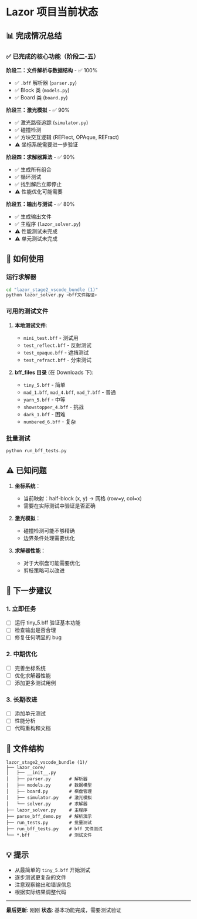 # Lazor 项目当前状态

## 📊 完成情况总结

### ✅ 已完成的核心功能（阶段二-五）

**阶段二：文件解析与数据结构** - ✅ 100%
- ✅ `.bff` 解析器 (`parser.py`)
- ✅ Block 类 (`models.py`)
- ✅ Board 类 (`board.py`)

**阶段三：激光模拟** - ✅ 90%
- ✅ 激光路径追踪 (`simulator.py`)
- ✅ 碰撞检测
- ✅ 方块交互逻辑 (REFlect, OPAque, REFract)
- ⚠️ 坐标系统需要进一步验证

**阶段四：求解器算法** - ✅ 90%
- ✅ 生成所有组合
- ✅ 循环测试
- ✅ 找到解后立即停止
- ⚠️ 性能优化可能需要

**阶段五：输出与测试** - ✅ 80%
- ✅ 生成输出文件
- ✅ 主程序 (`lazor_solver.py`)
- ⚠️ 性能测试未完成
- ⚠️ 单元测试未完成

## 🎯 如何使用

### 运行求解器
```bash
cd "lazor_stage2_vscode_bundle (1)"
python lazor_solver.py <bff文件路径>
```

### 可用的测试文件
1. **本地测试文件**:
   - `mini_test.bff` - 测试用
   - `test_reflect.bff` - 反射测试
   - `test_opaque.bff` - 遮挡测试
   - `test_refract.bff` - 分束测试

2. **bff_files 目录** (在 Downloads 下):
   - `tiny_5.bff` - 简单
   - `mad_1.bff`, `mad_4.bff`, `mad_7.bff` - 普通
   - `yarn_5.bff` - 中等
   - `showstopper_4.bff` - 挑战
   - `dark_1.bff` - 困难
   - `numbered_6.bff` - 复杂

### 批量测试
```bash
python run_bff_tests.py
```

## ⚠️ 已知问题

1. **坐标系统**：
   - 当前映射：half-block (x, y) → 网格 (row=y, col=x)
   - 需要在实际测试中验证是否正确

2. **激光模拟**：
   - 碰撞检测可能不够精确
   - 边界条件处理需要优化

3. **求解器性能**：
   - 对于大棋盘可能需要优化
   - 剪枝策略可以改进

## 🔧 下一步建议

### 1. 立即任务
- [ ] 运行 tiny_5.bff 验证基本功能
- [ ] 检查输出是否合理
- [ ] 修复任何明显的 bug

### 2. 中期优化
- [ ] 完善坐标系统
- [ ] 优化求解器性能
- [ ] 添加更多测试用例

### 3. 长期改进
- [ ] 添加单元测试
- [ ] 性能分析
- [ ] 代码重构和文档

## 📁 文件结构

```
lazor_stage2_vscode_bundle (1)/
├── lazor_core/
│   ├── __init__.py
│   ├── parser.py       # 解析器
│   ├── models.py       # 数据模型
│   ├── board.py        # 棋盘管理
│   ├── simulator.py    # 激光模拟
│   └── solver.py       # 求解器
├── lazor_solver.py     # 主程序
├── parse_bff_demo.py   # 解析演示
├── run_tests.py        # 批量测试
├── run_bff_tests.py    # bff 文件测试
└── *.bff               # 测试文件
```

## 💡 提示

- 从最简单的 `tiny_5.bff` 开始测试
- 逐步测试更复杂的文件
- 注意观察输出和错误信息
- 根据实际结果调整代码

---
**最后更新**: 刚刚
**状态**: 基本功能完成，需要测试验证

